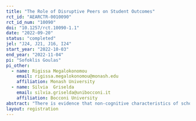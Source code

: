 ```yaml
---
title: "The Role of Disruptive Peers on Student Outcomes"
rct_id: "AEARCTR-0010090"
rct_id_num: "10090"
doi: "10.1257/rct.10090-1.1"
date: "2022-09-20"
status: "completed"
jel: "J24, J21, J16, I24"
start_year: "2022-10-03"
end_year: "2022-11-04"
pi: "Sofoklis Goulas"
pi_other:
  - name: Rigissa Megalokonomou
    email: rigissa.megalokonomou@monash.edu
    affiliation: Monash University
  - name: Silvia  Griselda
    email: silvia.griselda@unibocconi.it
    affiliation: Bocconi University
abstract: "There is evidence that non-cognitive characteristics of school peers, such as disruptiveness or engagement impacts other students' outcomes. It remains an open question how large is the influence of disruptive peers on student outcomes. We develop a survey experiment in which individuals are exposed to randomized scenarios of students being disruptive in the classroom. Participants are asked whether they think that the scenario of disruptive students they are exposed to could influence them in terms of study motivation, career aspirations, their science study readiness, and their career readiness."
layout: registration
---
```


